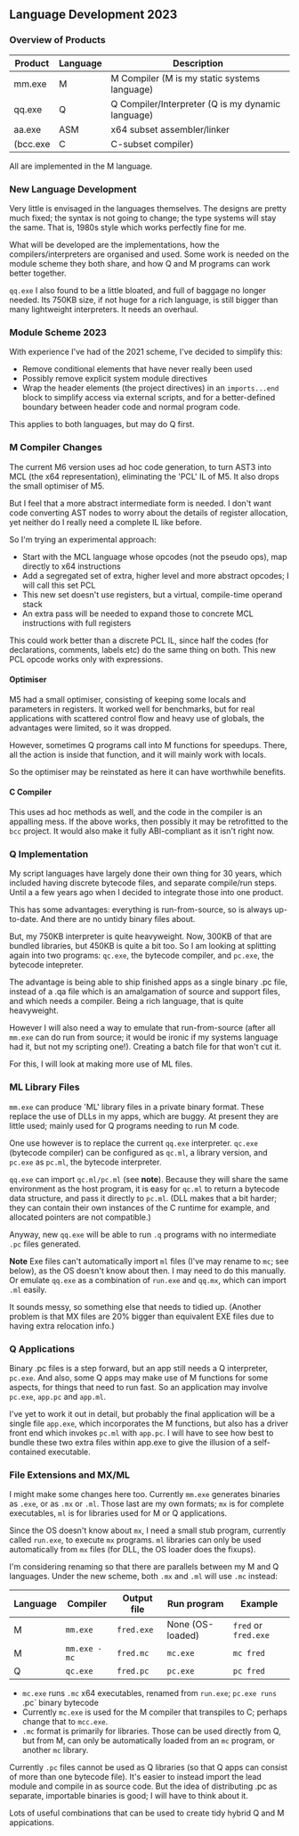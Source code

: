## Language Development 2023
 
 ### Overview of Products
 
 Product | Language | Description
 --- | --- | ---
 mm.exe | M | M Compiler (M is my static systems language)
 qq.exe | Q | Q Compiler/Interpreter (Q is my dynamic language)
 aa.exe | ASM | x64 subset assembler/linker
 (bcc.exe | C | C-subset compiler)
 
 All are implemented in the M language.
 
 ### New Language Development
 
Very little is envisaged in the languages themselves. The designs are pretty much fixed; the syntax is not going to change; the type systems will stay the same. That is, 1980s style which works perfectly fine for me.
  
What will be developed are the implementations, how the compilers/interpreters are organised and used. Some work is needed on the module scheme they both share, and how Q and M programs can work better together.

`qq.exe` I also found to be a little bloated, and full of baggage no longer needed. Its 750KB size, if not huge for a rich language, is still bigger than many lightweight interpreters. It needs an overhaul.

### Module Scheme 2023

With experience I've had of the 2021 scheme, I've decided to simplify this:

* Remove conditional elements that have never really been used
* Possibly remove explicit system module directives
* Wrap the header elements (the project directives) in an `imports...end` block to simplify access via external scripts, and for a better-defined boundary between header code and normal program code.

This applies to both languages, but may do Q first.

### M Compiler Changes

The current M6 version uses ad hoc code generation, to turn AST3 into MCL (the x64 representation), eliminating the 'PCL' IL of M5. It also drops the small optimiser of M5.

But I feel that a more abstract intermediate form is needed. I don't want code converting AST nodes to worry about the details of register allocation, yet neither do I really need a complete IL like before.

So I'm trying an experimental approach:

* Start with the MCL language whose opcodes (not the pseudo ops), map directly to x64 instructions
* Add a segregated set of extra, higher level and more abstract opcodes; I will call this set PCL
* This new set doesn't use registers, but a virtual, compile-time operand stack
* An extra pass will be needed to expand those to concrete MCL instructions with full registers

This could work better than a discrete PCL IL, since half the codes (for declarations, comments, labels etc) do the same thing on both. This new PCL opcode works only with expressions.

#### Optimiser

M5 had a small optimiser, consisting of keeping some locals and parameters in registers. It worked well for benchmarks, but for real applications with scattered control flow and heavy use of globals, the advantages were limited, so it was dropped.

However, sometimes Q programs call into M functions for speedups. There, all the action is inside that function, and it will mainly work with locals.

So the optimiser may be reinstated as here it can have worthwhile benefits.

#### C Compiler

This uses ad hoc methods as well, and the code in the compiler is an appalling mess. If the above works, then possibly it may be retrofitted to the `bcc` project. It would also make it fully ABI-compliant as it isn't right now.

### Q Implementation

My script languages have largely done their own thing for 30 years, which included having discrete bytecode files, and separate compile/run steps. Until a a few years ago when I decided to integrate those into one product.

This has some advantages: everything is run-from-source, so is always up-to-date. And there are no untidy binary files about.

But, my 750KB interpreter is quite heavyweight. Now, 300KB of that are bundled libraries, but 450KB is quite a bit too. So I am looking at splitting again into two programs: `qc.exe`, the bytecode compiler, and `pc.exe`, the bytecode intepreter.

The advantage is being able to ship finished apps as a single binary .pc file, instead of a .qa file which is an amalgamation of source and support files, and which needs a compiler. Being a rich language, that is quite heavyweight.

However I will also need a way to emulate that run-from-source (after all `mm.exe` can do run from source; it would be ironic if my systems language had it, but not my scripting one!). Creating a batch file for that won't cut it.

For this, I will look at making more use of ML files.

### ML Library Files

`mm.exe` can produce 'ML' library files in a private binary format. These replace the use of DLLs in my apps, which are buggy. At present they are little used; mainly used for Q programs needing to run M code.

One use however is to replace the current `qq.exe` interpreter. `qc.exe` (bytecode compiler) can be configured as `qc.ml`, a library version, and `pc.exe` as `pc.ml`, the bytecode interpreter.

`qq.exe` can import `qc.ml/pc.ml` (see **note**). Because they will share the same environment as the host program, it is easy for `qc.ml` to return a bytecode data structure, and pass it directly to `pc.ml`. (DLL makes that a bit harder; they can contain their own instances of the C runtime for example, and allocated pointers are not compatible.)

Anyway, new `qq.exe` will be able to run `.q` programs with no intermediate `.pc` files generated.

**Note** Exe files can't automatically import `ml` files (I've may rename to `mc`; see below), as the OS doesn't know about then. I may need to
do this manually. Or emulate `qq.exe` as a combination of `run.exe` and `qq.mx`, which can import `.ml` easily.

It sounds messy, so something else that needs to tidied up. (Another problem is that MX files are 20% bigger than equivalent EXE files due to having extra relocation info.)

### Q Applications

Binary .pc files is a step forward, but an app still needs a Q interpreter, `pc.exe`. And also, some Q apps may make use of M functions for some aspects, for things that need to run fast. So an application may involve `pc.exe`, `app.pc` and `app.ml`.

I've yet to work it out in detail, but probably the final application will be a single file `app.exe`, which incorporates the M functions, but also has a driver front end which invokes `pc.ml` with `app.pc`. I will have to see how best to bundle these two extra files within app.exe to give the illusion of a self-contained executable.

### File Extensions and MX/ML

I might make some changes here too. Currently `mm.exe` generates binaries as `.exe`, or as `.mx` or `.ml`. Those last are my own formats; `mx` is for complete executables, `ml` is for libraries used for M or Q applications.

Since the OS doesn't know about `mx`, I need a small stub program, currently called `run.exe`, to execute `mx` programs. `ml` libraries can only be used automatically from `mx` files (for DLL, the OS loader does the fixups).

I'm considering renaming so that there are parallels between my M and Q languages. Under the new scheme, both `.mx` and `.ml` will use `.mc` instead:

Language | Compiler | Output file | Run program | Example
--- | --- | --- | --- | ---
M | `mm.exe` | `fred.exe` | None (OS-loaded) | `fred` or `fred.exe`
M | `mm.exe -mc` | `fred.mc` | `mc.exe` | `mc fred`
Q | `qc.exe`     | `fred.pc` | `pc.exe` | `pc fred`

* `mc.exe` runs `.mc` x64 executables, renamed from `run.exe`; `pc.exe runs `.pc` binary bytecode
* Currently `mc.exe` is used for the M compiler that transpiles to C; perhaps change that to `mcc.exe`.
* `.mc` format is primarily for libraries. Those can be used directly from Q, but from M, can only be automatically loaded from an `mc` program, or another `mc` library.

Currently `.pc` files cannot be used as Q libraries (so that Q apps can consist of more than one bytecode file). It's easier to instead import the lead module and compile in as source code. But the idea of distributing .pc as separate, importable binaries is good; I will have to think about it.

Lots of useful combinations that can be used to create tidy hybrid Q and M appications.

